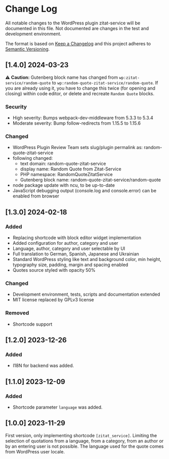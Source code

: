 # Change Log

All notable changes to the WordPress plugin zitat-service will be documented in this file. Not documented are changes in the test and development environment.

The format is based on [Keep a Changelog](https://keepachangelog.com) and this project adheres to [Semantic Versioning](https://semver.org).

## [1.4.0] 2024-03-23

:warning: **Caution:** Gutenberg block name has changed from `wp:zitat-service/random-quote` to
`wp:random-quote-zitat-service/random-quote`. If you are already using it, you have to change this twice (for opening
and closing) within code editor, or delete and recreate `Random Quote` blocks.

### Security
  * High severity: Bumps webpack-dev-middleware from 5.3.3 to 5.3.4
  * Moderate severity: Bump follow-redirects from 1.15.5 to 1.15.6

### Changed
  * WordPress Plugin Review Team sets slug/plugin permalink as: random-quote-zitat-service
  * following changed:
    * text domain: random-quote-zitat-service
    * display name: Random Quote from Zitat-Service
    * PHP namespace: RandomQuoteZitatService
    * Gutenberg block name: random-quote-zitat-service/random-quote
  * node package update with ncu, to be up-to-date
  * JavaScript debugging output (console.log and console.error) can be enabled from browser

## [1.3.0] 2024-02-18

### Added
  * Replacing shortcode with block editor widget implementation
  * Added configuration for author, category and user
  * Language, author, category and user selectable by UI
  * Full translation to German, Spanish, Japanese and Ukrainian
  * Standard WordPress styling like text and background color, min height, typography size, padding, margin and spacing enabled
  * Quotes source styled with opacity 50%

### Changed
  * Development environment, tests, scripts and documentation extended
  * MIT license replaced by GPLv3 license

### Removed
  * Shortcode support

## [1.2.0] 2023-12-26

### Added
  * I18N for backend was added.

## [1.1.0] 2023-12-09

### Added
  * Shortcode parameter `language` was added.

## [1.0.0] 2023-11-29

First version, only implementing shortcode `[zitat_service]`. Limiting the selection of quotations from a language, from a category, from an author or by an entering user is not possible. The language used for the quote comes from WordPress user locale.
